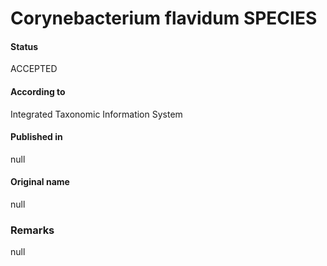 Corynebacterium flavidum SPECIES
=======

#### Status
ACCEPTED

#### According to
Integrated Taxonomic Information System

#### Published in
null

#### Original name
null

### Remarks
null